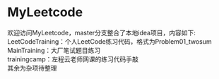 # MyLeetcode
欢迎访问MyLeetcode，master分支整合了本地idea项目，内容如下:  
      LeetCodeTraining：个人LeetCode练习代码，格式为Problem01_twosum  
      MainTraining：大厂笔试题目练习  
      trainingcamp：左程云老师网课的练习代码手敲  
      其余为杂项待整理  
